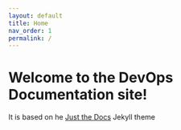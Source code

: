 ```yaml
---
layout: default
title: Home
nav_order: 1
permalink: /
---
```


# Welcome to the DevOps Documentation site!

It is based on he [Just the Docs](https://just-the-docs.github.io/just-the-docs/) Jekyll theme
